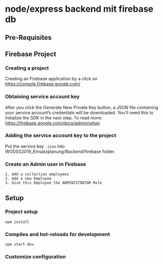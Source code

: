 # node/express backend mit firebase db
## Pre-Requisites 

## Firebase Project
### Creating a project
Creating an Firebase application by a click on https://console.firebase.google.com/

### Obtaining service account key
After you click the Generate New Private Key button, a JSON file containing your service account’s credentials will be downloaded. You’ll need this to initialize the SDK in the next step.
To read more: https://firebase.google.com/docs/admin/setup

### Adding the service account key to the project
Put the service key ```.json``` into WODSS2019_Einsatzplanung/Backend/firebase folder.

### Create an Admin user in Firebase
```
1. Add a collection employees
2. Add a new Employee
3. Give this Employee the ADMINISTRATOR Role
```
## Setup
### Project setup
```
npm install
```

### Compiles and hot-reloads for development
```
npm start dev
```

### Customize configuration

